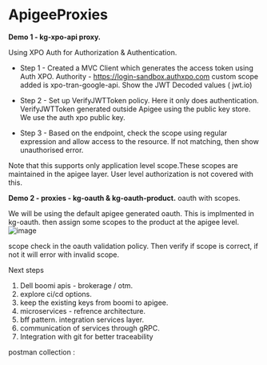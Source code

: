 # ApigeeProxies

**Demo 1 - kg-xpo-api proxy.**

Using XPO Auth for Authorization & Authentication. 

* Step 1 - 
Created a MVC Client which generates the access token using Auth XPO. 
Authority - https://login-sandbox.authxpo.com
custom scope added is xpo-tran-google-api. 
Show the JWT Decoded values ( jwt.io)

* Step 2 - 
Set up VerifyJWTToken policy. Here it only does authentication.  
VerifyJWTToken generated outside Apigee using the public key store. 
We use the auth xpo public key. 

* Step 3 - 
Based on the endpoint, check the scope using regular expression and allow access to the resource.
If not matching, then show unauthorised error. 

Note that this supports only application level scope.These scopes are maintained in the apigee layer. 
User level authorization is not covered with this. 

**Demo 2 - proxies - kg-oauth & kg-oauth-product.**
oauth with scopes. 

We will be using the default apigee generated oauth. This is implmented in kg-oauth. 
then assign some scopes to the product at the apigee level.
![image](https://user-images.githubusercontent.com/96166550/155371230-7bd8b4f2-4e3d-48a9-a39a-fd565d13dd87.png)


scope check in the oauth validation policy. 
Then verify if scope is correct, if not it will error with invalid scope.  

Next steps 

1) Dell boomi apis - brokerage / otm. 
2) explore ci/cd options.
3) keep the existing keys from boomi to apigee.
4) microservices - refrence architecture. 
5) bff pattern. integration services layer. 
6) communication of services through gRPC. 
7) Integration with git for better traceability 

postman collection : 

